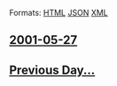 
Formats: [HTML](2001/05/27/index.html)  [JSON](2001/05/27/index.json)  [XML](2001/05/27/index.xml)  

## [2001-05-27](/news/2001/05/27/index.md)

## [Previous Day...](/news/2001/05/26/index.md)

